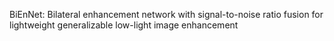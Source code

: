 BiEnNet: Bilateral enhancement network with signal-to-noise ratio fusion for lightweight generalizable low-light image enhancement
